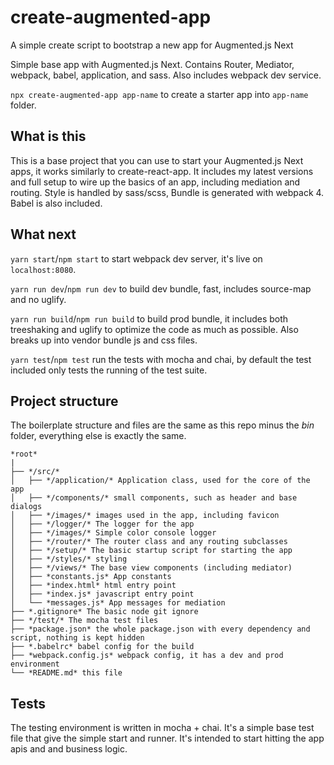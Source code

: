 # create-augmented-app
A simple create script to bootstrap a new app for Augmented.js Next

Simple base app with Augmented.js Next.  Contains Router, Mediator, webpack, babel, application, and sass.  Also includes webpack dev service.

`npx create-augmented-app app-name` to create a starter app into `app-name` folder.

## What is this
This is a base project that you can use to start your Augmented.js Next apps, it works similarly to create-react-app.
It includes my latest versions and full setup to wire up the basics of an app, including mediation and routing.
Style is handled by sass/scss, Bundle is generated with webpack 4.  Babel is also included.

## What next
`yarn start`/`npm start` to start webpack dev server, it's live on `localhost:8080`.

`yarn run dev`/`npm run dev` to build dev bundle, fast, includes source-map and no uglify.

`yarn run build`/`npm run build` to build prod bundle, it includes both treeshaking and uglify to optimize the code as much as possible.  Also breaks up into vendor bundle js and css files.

`yarn test`/`npm test` run the tests with mocha and chai, by default the test included only tests the running of the test suite.

## Project structure

The boilerplate structure and files are the same as this repo minus the *bin* folder, everything else is exactly the same.

```
*root*
|
├── */src/*
│   ├── */application/* Application class, used for the core of the app
│   ├── */components/* small components, such as header and base dialogs
│   ├── */images/* images used in the app, including favicon
│   ├── */logger/* The logger for the app
│   ├── */images/* Simple color console logger
│   ├── */router/* The router class and any routing subclasses
│   ├── */setup/* The basic startup script for starting the app
│   ├── */styles/* styling
│   ├── */views/* The base view components (including mediator)
│   ├── *constants.js* App constants
│   ├── *index.html* html entry point
│   ├── *index.js* javascript entry point
│   └── *messages.js* App messages for mediation
├── *.gitignore* The basic node git ignore
├── */test/* The mocha test files
├── *package.json* the whole package.json with every dependency and script, nothing is kept hidden
├── *.babelrc* babel config for the build
├── *webpack.config.js* webpack config, it has a dev and prod environment
└── *README.md* this file
```


## Tests

The testing environment is written in mocha + chai.  It's a simple base test file that give the simple start and runner.  It's intended to start hitting the app apis and and business logic.
